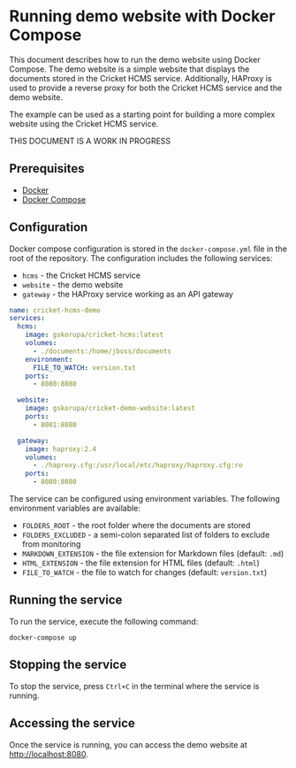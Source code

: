 # Running demo website with Docker Compose

This document describes how to run the demo website using Docker Compose. The demo website is a simple website that displays the documents stored in the Cricket HCMS service. Additionally, HAProxy is used to provide a reverse proxy for both the Cricket HCMS service and the demo website.

The example can be used as a starting point for building a more complex website using the Cricket HCMS service.

THIS DOCUMENT IS A WORK IN PROGRESS

## Prerequisites

- [Docker](https://docs.docker.com/get-docker/)
- [Docker Compose](https://docs.docker.com/compose/install/)

## Configuration

Docker compose configuration is stored in the `docker-compose.yml` file in the root of the repository. The configuration includes the following services:

- `hcms` - the Cricket HCMS service
- `website` - the demo website
- `gateway` - the HAProxy service working as an API gateway

```yaml
name: cricket-hcms-demo
services:
  hcms:
    image: gskorupa/cricket-hcms:latest
    volumes:
      - ./documents:/home/jboss/documents
    environment:
      FILE_TO_WATCH: version.txt
    ports:
      - 8080:8080

  website:
    image: gskorupa/cricket-demo-website:latest
    ports:
      - 8081:8080

  gateway:
    image: haproxy:2.4
    volumes:
      - ./haproxy.cfg:/usr/local/etc/haproxy/haproxy.cfg:ro
    ports:
      - 8080:8080
```

The service can be configured using environment variables. The following environment variables are available:

- `FOLDERS_ROOT` - the root folder where the documents are stored
- `FOLDERS_EXCLUDED` - a semi-colon separated list of folders to exclude from monitoring
- `MARKDOWN_EXTENSION` - the file extension for Markdown files (default: `.md`)
- `HTML_EXTENSION` - the file extension for HTML files (default: `.html`)
- `FILE_TO_WATCH` - the file to watch for changes (default: `version.txt`)


## Running the service

To run the service, execute the following command:

```shell
docker-compose up
```


## Stopping the service

To stop the service, press `Ctrl+C` in the terminal where the service is running.

## Accessing the service

Once the service is running, you can access the demo website at [http://localhost:8080](http://localhost:8080).

